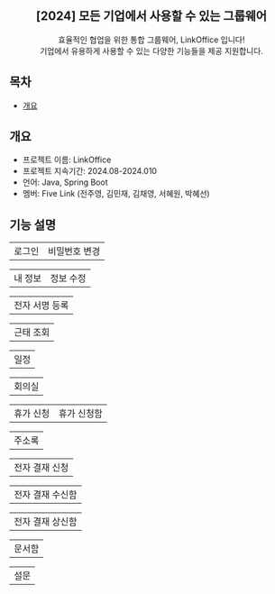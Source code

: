 <div align="center">
<h2>[2024] 모든 기업에서 사용할 수 있는 그룹웨어 </h2>
효율적인 협업을 위한 통합 그룹웨어, LinkOffice 입니다!<br> 기업에서 유용하게 사용할 수 있는 다양한 기능들을 제공 지원합니다.
</div>

## 목차
  - [개요](#개요) 

## 개요
- 프로젝트 이름: LinkOffice 
- 프로젝트 지속기간: 2024.08-2024.010
- 언어: Java, Spring Boot
- 멤버: Five Link (전주영, 김민재, 김채영, 서혜원, 박혜선)

## 기능 설명
|||
|:---:|:---:|
|로그인|비밀번호 변경|

|||
|:---:|:---:|
|내 정보|정보 수정|

||
|:---:|
|전자 서명 등록|

||
|:---:|
|근태 조회|

||
|:---:|
|일정|

||
|:---:|
|회의실|

|||
|:---:|:---:|
|휴가 신청|휴가 신청함|

||
|:---:|
|주소록|

||
|:---:|
|전자 결재 신청|

||
|:---:|
|전자 결재 수신함|

||
|:---:|
|전자 결재 상신함|

||
|:---:|
|문서함|

||
|:---:|
|설문|



